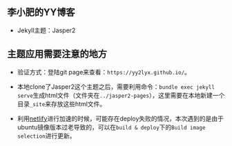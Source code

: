## 李小肥的YY博客

* Jekyll主题：Jasper2


## 主题应用需要注意的地方

* 验证方式：登陆git page来查看：`https://yy2lyx.github.io/`。

* 本地clone了Jasper2这个主题之后，需要利用命令：`bundle exec jekyll serve`生成html文件（文件夹在`../jasper2-pages`），这里需要在本地新建一个目录`_site`来存放这些html文件。

* 利用[netlify](https://www.netlify.com/)进行加速的时候，可能存在deploy失败的情况，本次遇到的是由于ubuntu镜像版本过老导致的，可以在`build & deploy`下的`Build image selection`进行更新。
